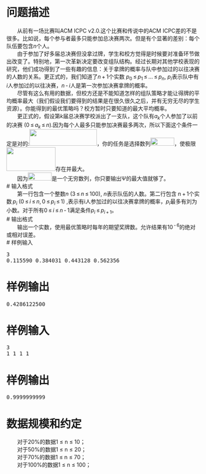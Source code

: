 <div id="pcont1" style="margin-top:20px; display:block;">

# 问题描述

<div class="pdcont">　　从前有一场比赛叫ACM ICPC v2.0.这个比赛和传说中的ACM ICPC差的不是很多。比如说，每个参与者最多只能参加总决赛两次。但是有个显著的差别：每个队伍要包含<i>n</i>个人。<br/>
　　由于参加了好多届总决赛但没拿过牌，学生和校方觉得是时候要对准备环节做出改变了。特别地，第一次革新决定要改变组队结构。经过长期对其他学校表现的研究，他们成功得到了一些有趣的信息：关于拿牌的概率与队中参加过的以往决赛的人数的关系。更正式的，我们知道了<i>n</i> + 1个实数 <i>p</i><sub>0</sub> ≤ <i>p</i><sub>1</sub> ≤ ... ≤ <i>p</i><sub><i>n</i></sub>, <i>p</i><sub><i>i</i></sub>表示队中有<i>i</i>人参加过的以往决赛，<i>n</i> - <i>i</i>人是第一次参加决赛拿牌的概率。<br/>
　　尽管有这么有用的数据，但校方还是不能知道怎样的组队策略才能让得牌的平均概率最大（我们假设我们要得到的结果是在很久很久之后，并有无穷无尽的学生资源）。你能得到的最优策略吗？校方暂时只要知道的最大平均概率。<br/>
　　更正式的，假设第<i>k</i>届总决赛学校派出了一支队，这个队有<i>a</i><sub><i>k</i></sub>个人参加了以前的决赛 (0 ≤ <i>a</i><sub><i>k</i></sub> ≤ <i>n</i>).因为每个人最多只能参加决赛最多两次，所以下面这个条件一定是对的:<img width="176" height="43" src="source/tsinsen/A1435/img/aHR0cDovL3d3dy50c2luc2VuLmNvbS9SZXF1aXJlRmlsZS5kbz9maWQ9Ujc4VE5qYUU=.do"/>，你的任务是选择数列<img width="62" height="21" src="source/tsinsen/A1435/img/aHR0cDovL3d3dy50c2luc2VuLmNvbS9SZXF1aXJlRmlsZS5kbz9maWQ9NE1tSGVCYUE=.do"/>，使极限<img width="128" height="62" src="source/tsinsen/A1435/img/aHR0cDovL3d3dy50c2luc2VuLmNvbS9SZXF1aXJlRmlsZS5kbz9maWQ9Mk1teWVnTUI=.do"/>存在并最大。<br/>
　　因为<img width="62" height="21" src="source/tsinsen/A1435/img/aHR0cDovL3d3dy50c2luc2VuLmNvbS9SZXF1aXJlRmlsZS5kbz9maWQ9bWpmMkFmN1k=.do"/>是一个无穷数列，你只要输出Ψ的最大值就够了。</div>
# 输入格式

<div class="pdcont">　　第一行包含一个整数<i>n</i> (3 ≤ <i>n</i> ≤ 100), <i>n</i>表示队伍的人数。第二行包含 n + 1个实数 <i>p</i><sub><i>i</i></sub> (0 ≤ <i>i</i> ≤ <i>n</i>, 0 ≤ <i>p</i><sub><i>i</i></sub> ≤ 1) ,表示有i人参加过的以往决赛拿牌的概率，<i>p</i><sub><i>i</i></sub>最多有刘为小数。对于所有0 ≤ <i>i</i> ≤ <i>n</i> - 1满足条件<i>p</i><sub><i>i</i></sub> ≤ <i>p</i><sub><i>i</i> + 1</sub>。</div>
# 输出格式

<div class="pdcont">　　输出一个实数，使用最优策略时每年的期望奖牌数。允许结果有10<sup> - 6</sup>的绝对或相对误差。</div>
# 样例输入

<pre class="pddata">3
0.115590 0.384031 0.443128 0.562356
</pre>

# 样例输出

<pre class="pddata">0.4286122500
</pre>

# 样例输入

<pre class="pddata">3
1 1 1 1
</pre>

# 样例输出

<pre class="pddata">0.9999999999
</pre>

# 数据规模和约定

<div class="pdcont">　　对于20%的数据1 ≤ n ≤ 10；<br/>
　　对于50%的数据1 ≤ n ≤ 20；<br/>
　　对于70%的数据1 ≤ n ≤ 70；<br/>
　　对于100%的数据1 ≤ n ≤ 100；</div>

</div>